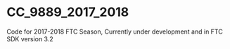 # CC_9889_2017_2018
Code for 2017-2018 FTC Season, Currently under development and in FTC SDK version 3.2
